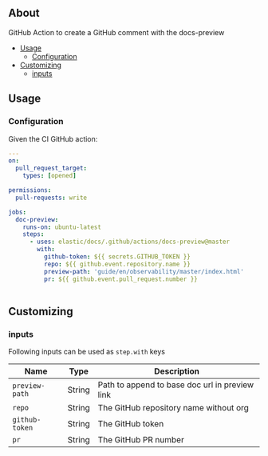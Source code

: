 ## About

GitHub Action to create a GitHub comment with the docs-preview

* [Usage](#usage)
  * [Configuration](#configuration)
* [Customizing](#customizing)
  * [inputs](#inputs)

## Usage

### Configuration

Given the CI GitHub action:

```yaml
---
on:
  pull_request_target:
    types: [opened]

permissions:
  pull-requests: write

jobs:
  doc-preview:
    runs-on: ubuntu-latest
    steps:
      - uses: elastic/docs/.github/actions/docs-preview@master
        with:
          github-token: ${{ secrets.GITHUB_TOKEN }}
          repo: ${{ github.event.repository.name }}
          preview-path: 'guide/en/observability/master/index.html'
          pr: ${{ github.event.pull_request.number }}
          
```

## Customizing

### inputs

Following inputs can be used as `step.with` keys

| Name              | Type    | Description                                    |
|-------------------|---------|------------------------------------------------|
| `preview-path`    | String  | Path to append to base doc url in preview link |
| `repo`            | String  | The GitHub repository name without org         |
| `github-token`    | String  | The GitHub token                               |
| `pr`              | String  | The GitHub PR number                           |
